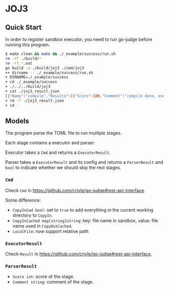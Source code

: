 # JOJ3

## Quick Start

In order to register sandbox executor, you need to run go-judge before running this program.

```bash
$ make clean && make && ./_example/success/run.sh
rm -rf ./build/*
rm -rf *.out
go build -o ./build/joj3 ./cmd/joj3
++ dirname -- ./_example/success/run.sh
+ DIRNAME=./_example/success
+ cd ./_example/success
+ ./../../build/joj3
+ cat ./joj3_result.json
[{"Name":"compile","Results":[{"Score":100,"Comment":"compile done, executor status: run time: 265269232 ns, memory: 57790464 bytes"}]},{"Name":"run","Results":[{"Score":100,"Comment":"executor status: run time: 2033735 ns, memory: 13225984 bytes"},{"Score":100,"Comment":"executor status: run time: 3117399 ns, memory: 14548992 bytes"}]}]
+ rm -f ./joj3_result.json
+ cd -
```

## Models

The program parse the TOML file to run multiple stages.

Each stage contains a executor and parser.

Executor takes a `Cmd` and returns a `ExecutorResult`.

Parser takes a `ExecutorResult` and its config and returns a `ParserResult` and `bool` to indicate whether we should skip the rest stages.

### `Cmd`

Check `Cmd` in <https://github.com/criyle/go-judge#rest-api-interface>.

Some difference:

-   `CopyInCwd bool`: set to `true` to add everything in the current working directory to `CopyIn`.
-   `CopyInCached map[string]string`: key: file name in sandbox, value: file name used in `CopyOutCached`.
-   `LocalFile`: now support relative path

### `ExecutorResult`

Check `Result` in <https://github.com/criyle/go-judge#rest-api-interface>.

### `ParserResult`

-   `Score int`: score of the stage.
-   `Comment string`: comment of the stage.
